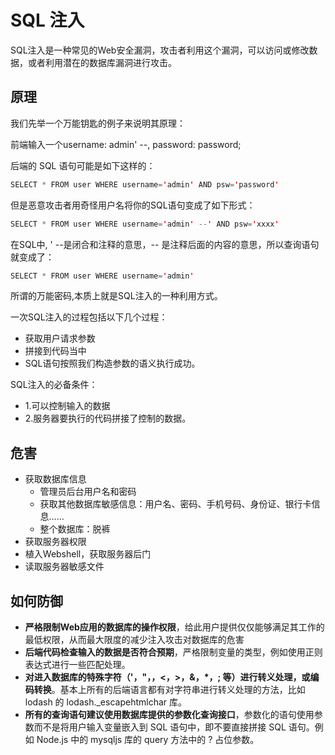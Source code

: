 # SQL 注入

SQL注入是一种常见的Web安全漏洞，攻击者利用这个漏洞，可以访问或修改数据，或者利用潜在的数据库漏洞进行攻击。

## 原理

我们先举一个万能钥匙的例子来说明其原理：

前端输入一个username: admin' --, password: password;

后端的 SQL 语句可能是如下这样的：

```java
SELECT * FROM user WHERE username='admin' AND psw='password'
```

但是恶意攻击者用奇怪用户名将你的SQL语句变成了如下形式：

```java
SELECT * FROM user WHERE username='admin' --' AND psw='xxxx'
```

在SQL中, ' --是闭合和注释的意思，-- 是注释后面的内容的意思，所以查询语句就变成了：

```java
SELECT * FROM user WHERE username='admin'
```

所谓的万能密码,本质上就是SQL注入的一种利用方式。

一次SQL注入的过程包括以下几个过程：

* 获取用户请求参数
* 拼接到代码当中
* SQL语句按照我们构造参数的语义执行成功。

SQL注入的必备条件：

* 1.可以控制输入的数据
* 2.服务器要执行的代码拼接了控制的数据。

## 危害

* 获取数据库信息
  * 管理员后台用户名和密码
  * 获取其他数据库敏感信息：用户名、密码、手机号码、身份证、银行卡信息……
  * 整个数据库：脱裤
* 获取服务器权限
* 植入Webshell，获取服务器后门
* 读取服务器敏感文件

## 如何防御

* **严格限制Web应用的数据库的操作权限**，给此用户提供仅仅能够满足其工作的最低权限，从而最大限度的减少注入攻击对数据库的危害
* **后端代码检查输入的数据是否符合预期**，严格限制变量的类型，例如使用正则表达式进行一些匹配处理。
* **对进入数据库的特殊字符（'，"，，<，>，&，*，; 等）进行转义处理，或编码转换**。基本上所有的后端语言都有对字符串进行转义处理的方法，比如 lodash 的 lodash._escapehtmlchar 库。
* **所有的查询语句建议使用数据库提供的参数化查询接口**，参数化的语句使用参数而不是将用户输入变量嵌入到 SQL 语句中，即不要直接拼接 SQL 语句。例如 Node.js 中的 mysqljs 库的 query 方法中的 ? 占位参数。
